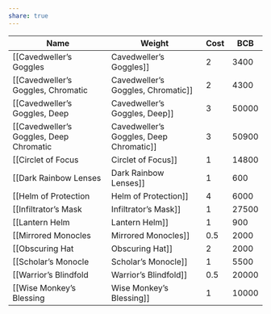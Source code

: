 ```yaml
---
share: true
---
```


| Name                                      | Weight | Cost  | BCB |
| ----------------------------------------- | ------ | ----- | --- |
| [[Cavedweller’s Goggles|Cavedweller’s Goggles]]                 | 2      | 3400  | 5   |
| [[Cavedweller’s Goggles, Chromatic|Cavedweller’s Goggles, Chromatic]]      | 2      | 4300  | 6   |
| [[Cavedweller’s Goggles, Deep|Cavedweller’s Goggles, Deep]]           | 3      | 50000 | 10  |
| [[Cavedweller’s Goggles, Deep Chromatic|Cavedweller’s Goggles, Deep Chromatic]] | 3      | 50900 | 10  |
| [[Circlet of Focus|Circlet of Focus]]                      | 1      | 14800 | 8   |
| [[Dark Rainbow Lenses|Dark Rainbow Lenses]]                   | 1      | 600   | 3   |
| [[Helm of Protection|Helm of Protection]]                    | 4      | 6000  | 7   |
| [[Infiltrator’s Mask|Infiltrator’s Mask]]                    | 1      | 27500 | 10  |
| [[Lantern Helm|Lantern Helm]]                          | 1      | 900   | 3   |
| [[Mirrored Monocles|Mirrored Monocles]]                     | 0.5    | 2000  | 4   |
| [[Obscuring Hat|Obscuring Hat]]                         | 2      | 2000  | 4   |
| [[Scholar’s Monocle|Scholar’s Monocle]]                     | 1      | 5500  | 6   |
| [[Warrior’s Blindfold|Warrior’s Blindfold]]                   | 0.5    | 20000 | 9   |
| [[Wise Monkey’s Blessing|Wise Monkey’s Blessing]]                | 1      | 10000 | 8   |
